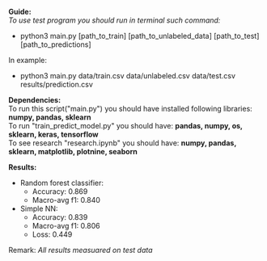 **Guide:**\
*To use test program you should run in terminal such command:*
* python3 main.py [path_to_train] [path_to_unlabeled_data] [path_to_test] [path_to_predictions]

In example:
* python3 main.py data/train.csv data/unlabeled.csv data/test.csv results/prediction.csv

**Dependencies:**\
To run this script("main.py") you should have installed following libraries: **numpy, pandas, sklearn** \
To run "train_predict_model.py" you should have: **pandas, numpy, os, sklearn, keras, tensorflow**\
To see research "research.ipynb" you should have: **numpy, pandas, sklearn, matplotlib, plotnine, seaborn**

**Results:**
* Random forest classifier:
	* Accuracy: 0.869
	* Macro-avg f1: 0.840
* Simple NN:
	* Accuracy: 0.839
	* Macro-avg f1: 0.806
	* Loss: 0.449

Remark: *All results measuared on test data*